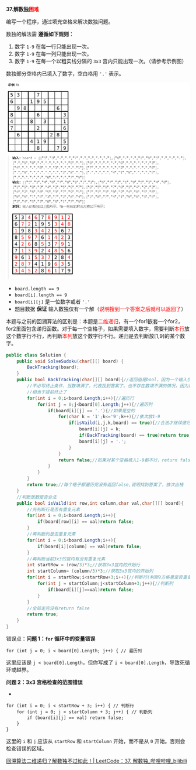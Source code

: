 **37.解数独<span style="color:#FF0000;">困难</span>**

编写一个程序，通过填充空格来解决数独问题。

数独的解法需 **遵循如下规则**：

1. 数字 `1-9` 在每一行只能出现一次。
2. 数字 `1-9` 在每一列只能出现一次。
3. 数字 `1-9` 在每一个以粗实线分隔的 `3x3` 宫内只能出现一次。（请参考示例图）

数独部分空格内已填入了数字，空白格用 `'.'` 表示。

![QQ_1740567759329](./14.解数独.assets/QQ_1740567759329.png)

- `board.length == 9`
- `board[i].length == 9`
- `board[i][j]` 是一位数字或者 `'.'`
- 题目数据 **保证** 输入数独仅有一个解（<span style="color:#FF0000;">说明搜到一个答案之后就可以返回了</span>）

本题与之前的回溯算法的区别是：本题是<span style="color:#FF0000;">二维递归</span>，有一个for1嵌套一个for2，for2里面包含递归函数。对于每一个空格子，如果需要填入数字，需要判断<span style="color:#FF0000;">本行</span>放这个数字行不行，再判断<span style="color:#FF0000;">本列</span>放这个数字行不行。递归是去判断放[1,9]的某个数字。

```c#
public class Solution {
    public void SolveSudoku(char[][] board) {
        BackTracking(board);
    }
    public bool BackTracking(char[][] board){//返回值是bool，因为一个输入仅能有一个答案，所以仅有一个答案，用bool可以
        //不必写终止条件，当数填满了，代表找到答案了。也不存在数填不满的情况，因为如果一个地方，先按列搜索1-9都放不了，那直接返回false。
        //相当于提前终止了
        for(int i = 0;i<board.Length;i++){//遍历行
            for(int j = 0;j<board[0].Length;j++){//遍历列
                if(board[i][j] == '.'){//如果是空的
                    for(char k = '1';k<='9';k++){//依次放1-9
                        if(isVaild(i,j,k,board) == true){//合法才继续递归
                            board[i][j] = k;
                            if(BackTracking(board) == true)return true;//找到一组合适的直接返回
                            board[i][j] = '.';
                        }
                    }
                    return false;//如果对某个空格填入1-9都不行，return false，返回上一层。可能是因为之前的数填的不对，影响了当前格子
                }
            }
        }
        return true;//每个格子都遍历完没有返回false,说明找到答案了，依次出栈
    }
    //判断放数是否合法
    public bool isVaild(int row,int column,char val,char[][] board){
        //先判断行是否有重复元素
        for(int i = 0;i<board.Length;i++){
            if(board[row][i] == val)return false;
        }
        //再判断列是否重复元素
        for(int i = 0;i<board.Length;i++){
            if(board[i][column] == val)return false;
        }
        //再判断当前3x3的宫内有没有重复元素
        int startRow = (row/3)*3;//获取3x3宫内的开始行
        int startColumn= (column/3)*3;//获取3x3宫内的开始列
        for(int i = startRow;i<startRow+3;i++){//判断行(判断9方格里是否重复)
            for(int j = startColumn;j<startColumn+3;j++){//判断列
                if(board[i][j]==val)return false;
            }
        }
        //全部走完没有return false
        return true;
    }
}
```

错误点：**问题 1：`for` 循环中的变量错误**

```
for (int j = 0; i < board[0].Length; j++) { // 遍历列
```


这里应该是 `j < board[0].Length`，但你写成了 `i < board[0].Length`，导致死循环或越界。

**问题 2：3x3 宫格检查的范围错误**

- 

  ```
  for (int i = 0; i < startRow + 3; i++) { // 判断行
      for (int j = 0; j < startColumn + 3; j++) { // 判断列
          if (board[i][j] == val) return false;
      }
  }
  ```


  这里的 `i` 和 `j` 应该从 `startRow` 和 `startColumn` 开始，而不是从 `0` 开始。否则会检查错误的区域。

[回溯算法二维递归？解数独不过如此！| LeetCode：37. 解数独_哔哩哔哩_bilibili](https://www.bilibili.com/video/BV1TW4y1471V?spm_id_from=333.788.videopod.sections&vd_source=01ce83bfd26f457fbdf4e6ed8df8d6ad)

